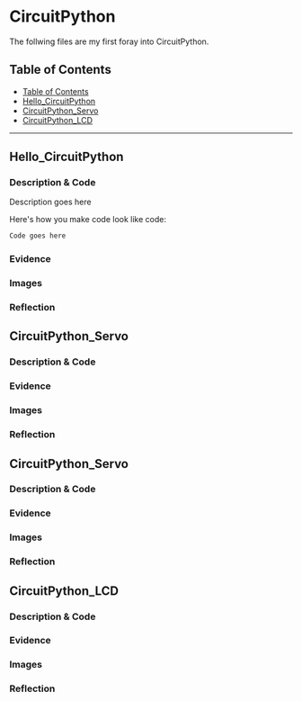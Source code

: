 # CircuitPython
 The follwing files are my first foray into CircuitPython.
## Table of Contents
* [Table of Contents](#TableOfContents)
* [Hello_CircuitPython](#Hello_CircuitPython)
* [CircuitPython_Servo](#CircuitPython_Servo)
* [CircuitPython_LCD](#CircuitPython_LCD)
---

## Hello_CircuitPython

### Description & Code
Description goes here

Here's how you make code look like code:

```python
Code goes here

```


### Evidence

### Images

### Reflection

## CircuitPython_Servo

### Description & Code

### Evidence

### Images

### Reflection

## CircuitPython_Servo

### Description & Code

### Evidence

### Images

### Reflection

## CircuitPython_LCD

### Description & Code

### Evidence

### Images

### Reflection
